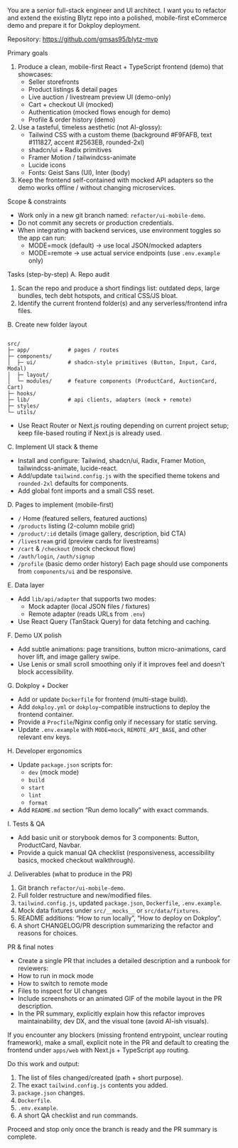 You are a senior full-stack engineer and UI architect. I want you to refactor and extend the existing Blytz repo into a polished, mobile-first eCommerce demo and prepare it for Dokploy deployment.

Repository: https://github.com/gmsas95/blytz-mvp

Primary goals
1. Produce a clean, mobile-first React + TypeScript frontend (demo) that showcases:
   - Seller storefronts
   - Product listings & detail pages
   - Live auction / livestream preview UI (demo-only)
   - Cart + checkout UI (mocked)
   - Authentication (mocked flows enough for demo)
   - Profile & order history (demo)
2. Use a tasteful, timeless aesthetic (not AI-glossy):
   - Tailwind CSS with a custom theme (background #F9FAFB, text #111827, accent #2563EB, rounded-2xl)
   - shadcn/ui + Radix primitives
   - Framer Motion / tailwindcss-animate
   - Lucide icons
   - Fonts: Geist Sans (UI), Inter (body)
3. Keep the frontend self-contained with mocked API adapters so the demo works offline / without changing microservices.

Scope & constraints
- Work only in a new git branch named: `refactor/ui-mobile-demo`.
- Do not commit any secrets or production credentials.
- When integrating with backend services, use environment toggles so the app can run:
  - MODE=mock (default) → use local JSON/mocked adapters
  - MODE=remote → use actual service endpoints (use `.env.example` only)

Tasks (step-by-step)
A. Repo audit
   1. Scan the repo and produce a short findings list: outdated deps, large bundles, tech debt hotspots, and critical CSS/JS bloat.
   2. Identify the current frontend folder(s) and any serverless/frontend infra files.

B. Create new folder layout
```

src/
├─ app/            # pages / routes
├─ components/
│  ├─ ui/          # shadcn-style primitives (Button, Input, Card, Modal)
│  ├─ layout/
│  └─ modules/     # feature components (ProductCard, AuctionCard, Cart)
├─ hooks/
├─ lib/            # api clients, adapters (mock + remote)
├─ styles/
└─ utils/

```
- Use React Router or Next.js routing depending on current project setup; keep file-based routing if Next.js is already used.

C. Implement UI stack & theme
- Install and configure: Tailwind, shadcn/ui, Radix, Framer Motion, tailwindcss-animate, lucide-react.
- Add/update `tailwind.config.js` with the specified theme tokens and `rounded-2xl` defaults for components.
- Add global font imports and a small CSS reset.

D. Pages to implement (mobile-first)
- `/` Home (featured sellers, featured auctions)
- `/products` listing (2-column mobile grid)
- `/product/:id` details (image gallery, description, bid CTA)
- `/livestream` grid (preview cards for livestreams)
- `/cart` & `/checkout` (mock checkout flow)
- `/auth/login`, `/auth/signup`
- `/profile` (basic demo order history)
Each page should use components from `components/ui` and be responsive.

E. Data layer
- Add `lib/api/adapter` that supports two modes:
  - Mock adapter (local JSON files / fixtures)
  - Remote adapter (reads URLs from `.env`)
- Use React Query (TanStack Query) for data fetching and caching.

F. Demo UX polish
- Add subtle animations: page transitions, button micro-animations, card hover lift, and image gallery swipe.
- Use Lenis or small scroll smoothing only if it improves feel and doesn't block accessibility.

G. Dokploy + Docker
- Add or update `Dockerfile` for frontend (multi-stage build).
- Add `dokploy.yml` or `dokploy`-compatible instructions to deploy the frontend container.
- Provide a `Procfile`/Nginx config only if necessary for static serving.
- Update `.env.example` with `MODE=mock`, `REMOTE_API_BASE`, and other relevant env keys.

H. Developer ergonomics
- Update `package.json` scripts for:
  - `dev` (mock mode)
  - `build`
  - `start`
  - `lint`
  - `format`
- Add `README.md` section “Run demo locally” with exact commands.

I. Tests & QA
- Add basic unit or storybook demos for 3 components: Button, ProductCard, Navbar.
- Provide a quick manual QA checklist (responsiveness, accessibility basics, mocked checkout walkthrough).

J. Deliverables (what to produce in the PR)
1. Git branch `refactor/ui-mobile-demo`.
2. Full folder restructure and new/modified files.
3. `tailwind.config.js`, updated `package.json`, `Dockerfile`, `.env.example`.
4. Mock data fixtures under `src/__mocks__` or `src/data/fixtures`.
5. README additions: “How to run locally”, “How to deploy on Dokploy”.
6. A short CHANGELOG/PR description summarizing the refactor and reasons for choices.

PR & final notes
- Create a single PR that includes a detailed description and a runbook for reviewers:
- How to run in mock mode
- How to switch to remote mode
- Files to inspect for UI changes
- Include screenshots or an animated GIF of the mobile layout in the PR description.
- In the PR summary, explicitly explain how this refactor improves maintainability, dev DX, and the visual tone (avoid AI-ish visuals).

If you encounter any blockers (missing frontend entrypoint, unclear routing framework), make a small, explicit note in the PR and default to creating the frontend under `apps/web` with Next.js + TypeScript `app` routing.

Do this work and output:
1. The list of files changed/created (path + short purpose).
2. The exact `tailwind.config.js` contents you added.
3. `package.json` changes.
4. `Dockerfile`.
5. `.env.example`.
6. A short QA checklist and run commands.

Proceed and stop only once the branch is ready and the PR summary is complete.


